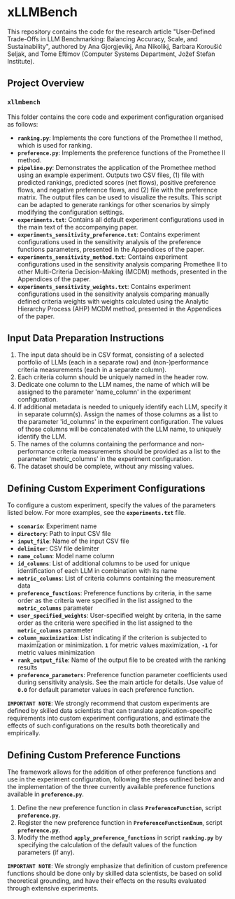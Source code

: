 # xLLMBench
This repository contains the code for the research article "User-Defined Trade-Offs in LLM Benchmarking: Balancing Accuracy, Scale, and Sustainability", authored by Ana Gjorgjevikj, Ana Nikolikj, Barbara Koroušić Seljak, and Tome Eftimov (Computer Systems Department, Jožef Stefan Institute).

## Project Overview

### `xllmbench`
This folder contains the core code and experiment configuration organised as follows:
- **`ranking.py`**: Implements the core functions of the Promethee II method, which is used for ranking.
- **`preference.py`**: Implements the preference functions of the Promethee II method.
- **`pipeline.py`**: Demonstrates the application of the Promethee method using an example experiment. Outputs two CSV files, (1) file with predicted rankings, predicted scores (net flows), positive preference flows, and negative preference flows, and (2) file with the preference matrix. The output files can be used to visualize the results. This script can be adapted to generate rankings for other scenarios by simply modifying the configuration settings.
- **`experiments.txt`**: Contains all default experiment configurations used in the main text of the accompanying paper.
- **`experiments_sensitivity_preference.txt`**: Contains experiment configurations used in the sensitivity analysis of the preference functions parameters, presented in the Appendices of the paper.
- **`experiments_sensitivity_method.txt`**: Contains experiment configurations used in the sensitivity analysis comparing Promethee II to other Multi-Criteria Decision-Making (MCDM) methods, presented in the Appendices of the paper.
- **`experiments_sensitivity_weights.txt`**: Contains experiment configurations used in the sensitivity analysis comparing manually defined criteria weights with weights calculated using the Analytic Hierarchy Process (AHP) MCDM method, presented in the Appendices of the paper.

## Input Data Preparation Instructions

1. The input data should be in CSV format, consisting of a selected portfolio of LLMs (each in a separate row) and (non-)performance criteria measurements (each in a separate column).
2. Each criteria column should be uniquely named in the header row.
3. Dedicate one column to the LLM names, the name of which will be assigned to the parameter 'name_column' in the experiment configuration.
4. If additional metadata is needed to uniquely identify each LLM, specify it in separate column(s). Assign the names of those columns as a list to the parameter 'id_columns' in the experiment configuration. The values of those columns will be concatenated with the LLM name, to uniquely identify the LLM.
5. The names of the columns containing the performance and non-performance criteria measurements should be provided as a list to the parameter 'metric_columns' in the experiment configuration.
6. The dataset should be complete, without any missing values.

## Defining Custom Experiment Configurations

To configure a custom experiment, specify the values of the parameters listed below. For more examples, see the **`experiments.txt`** file.

- **`scenario`**: Experiment name
- **`directory`**: Path to input CSV file
- **`input_file`**: Name of the input CSV file
- **`delimiter`**: CSV file delimiter
- **`name_column`**: Model name column
- **`id_columns`**: List of additional columns to be used for unique identification of each LLM in combination with its name
- **`metric_columns`**: List of criteria columns containing the measurement data
- **`preference_functions`**: Preference functions by criteria, in the same order as the criteria were specified in the list assigned to the **`metric_columns`** parameter
- **`user_specified_weights`**: User-specified weight by criteria, in the same order as the criteria were specified in the list assigned to the **`metric_columns`** parameter
- **`column_maximization`**: List indicating if the criterion is subjected to maximization or minimization. **`1`** for metric values maximization, **`-1`** for metric values minimization
- **`rank_output_file`**: Name of the output file to be created with the ranking results
- **`preference_parameters`**: Preference function parameter coefficients used during sensitivity analysis. See the main article for details. Use value of **`0.0`** for default parameter values in each preference function.

**`IMPORTANT NOTE`**: We strongly recommend that custom experiments are defined by skilled data scientists that can translate application-specific requirements into custom experiment configurations, and estimate the effects of such configurations on the results both theoretically and empirically.

## Defining Custom Preference Functions

The framework allows for the addition of other preference functions and use in the experiment configuration, following the steps outlined below and the implementation of the three currently available preference functions available in **`preference.py`**.

1. Define the new preference function in class **`PreferenceFunction`**, script **`preference.py`**.
2. Register the new preference function in **`PreferenceFunctionEnum`**, script **`preference.py`**.
3. Modify the method **`apply_preference_functions`** in script **`ranking.py`** by specifying the calculation of the default values of the function parameters (if any).

**`IMPORTANT NOTE`**: We strongly emphasize that definition of custom preference functions should be done only by skilled data scientists, be based on solid theoretical grounding, and have their effects on the results evaluated through extensive experiments.
